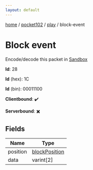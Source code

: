 ```yaml
---
layout: default
---
```


[home](/)  /  [pocket102](/protocol/pocket102)  /  [play](/protocol/pocket102/play)  /  block-event

# Block event

Encode/decode this packet in [Sandbox](../../../sandbox/pocket102#Play.BlockEvent)

**Id**: 28

**Id** (hex): 1C

**Id** (bin): 00011100

**Clientbound**: ✔️

**Serverbound**: ✖️

## Fields

Name | Type
---|---
position | [blockPosition](/protocol/pocket102/types/block-position)
data | varint[2]
